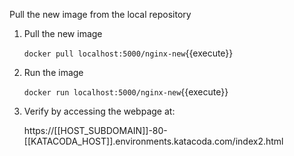 Pull the new image from the local repository

1. Pull the new image

    `docker pull localhost:5000/nginx-new`{{execute}}
 
2. Run the image

    `docker run localhost:5000/nginx-new`{{execute}}
    
3. Verify by accessing the webpage at:

    https://[[HOST_SUBDOMAIN]]-80-[[KATACODA_HOST]].environments.katacoda.com/index2.html 
